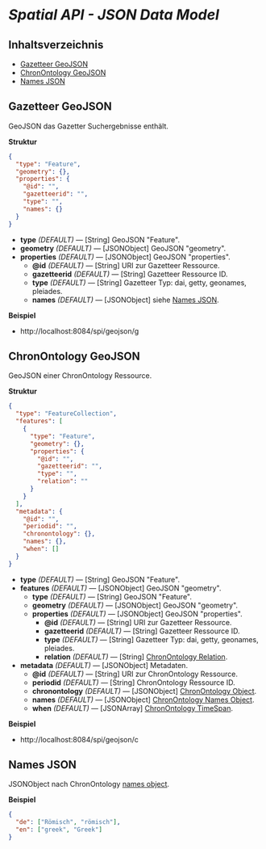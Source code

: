 # *Spatial API - JSON Data Model*

## Inhaltsverzeichnis

* [Gazetteer GeoJSON](#gazetteer-geojson)
* [ChronOntology GeoJSON](#chronontology-geojson)
* [Names JSON](#names-json)

## Gazetteer GeoJSON

GeoJSON das Gazetter Suchergebnisse enthält.

**Struktur**

```json
{
  "type": "Feature",
  "geometry": {},
  "properties": {
    "@id": "",
    "gazetteerid": "",
    "type": "",
    "names": {}
  }
}
```

* **type** *(DEFAULT)* — [String] GeoJSON "Feature".
* **geometry** *(DEFAULT)* — [JSONObject] GeoJSON "geometry".
* **properties** *(DEFAULT)* — [JSONObject] GeoJSON "properties".
  * **@id** *(DEFAULT)* — [String] URI zur Gazetteer Ressource.
  * **gazetteerid** *(DEFAULT)* — [String] Gazetteer Ressource ID.
  * **type** *(DEFAULT)* — [String] Gazetteer Typ: dai, getty, geonames, pleiades.
  * **names** *(DEFAULT)* — [JSONObject] siehe [Names JSON](#names-json).

**Beispiel**

* http://localhost:8084/spi/geojson/g

## ChronOntology GeoJSON

GeoJSON einer ChronOntology Ressource.

**Struktur**

```json
{
  "type": "FeatureCollection",
  "features": [
    {
      "type": "Feature",
      "geometry": {},
      "properties": {
        "@id": "",
        "gazetteerid": "",
        "type": "",
        "relation": ""
      }
    }
  ],
  "metadata": {
    "@id": "",
    "periodid": "",
    "chronontology": {},
    "names": {},
    "when": []
  }
}
```

* **type** *(DEFAULT)* — [String] GeoJSON "Feature".
* **features** *(DEFAULT)* — [JSONObject] GeoJSON "geometry".
  * **type** *(DEFAULT)* — [String] GeoJSON "Feature".
  * **geometry** *(DEFAULT)* — [JSONObject] GeoJSON "geometry".
  * **properties** *(DEFAULT)* — [JSONObject] GeoJSON "properties".
    * **@id** *(DEFAULT)* — [String] URI zur Gazetteer Ressource.
    * **gazetteerid** *(DEFAULT)* — [String] Gazetteer Ressource ID.
    * **type** *(DEFAULT)* — [String] Gazetteer Typ: dai, getty, geonames, pleiades.
    * **relation** *(DEFAULT)* — [String] [ChronOntology Relation](https://github.com/dainst/chronontology-data/blob/master/docs/ChronOntology%20data%20model.md#12-connections-to-the-gazetteer).
* **metadata** *(DEFAULT)* — [JSONObject] Metadaten.
  * **@id** *(DEFAULT)* — [String] URI zur ChronOntology Ressource.
  * **periodid** *(DEFAULT)* — [String] ChronOntology Ressource ID.
  * **chronontology** *(DEFAULT)* — [JSONObject] [ChronOntology Object](https://github.com/dainst/chronontology-data/blob/master/docs/ChronOntology%20data%20model.md#the-chronontology-data-model).
  * **names** *(DEFAULT)* — [JSONObject] [ChronOntology Names Object](https://github.com/dainst/chronontology-data/blob/master/docs/ChronOntology%20data%20model.md#names).
  * **when** *(DEFAULT)* — [JSONArray] [ChronOntology TimeSpan](https://github.com/dainst/chronontology-data/blob/master/docs/ChronOntology%20data%20model.md#timespan-fields).

**Beispiel**

* http://localhost:8084/spi/geojson/c

## Names JSON

JSONObject nach ChronOntology [names object](https://github.com/dainst/chronontology-data/blob/master/docs/ChronOntology%20data%20model.md#names).

**Beispiel**

```json
{
  "de": ["Römisch", "römisch"],
  "en": ["greek", "Greek"]
}
```

